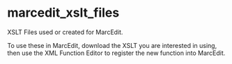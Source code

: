 # marcedit_xslt_files
XSLT Files used or created for MarcEdit.  

To use these in MarcEdit, download the XSLT you are interested in using, then use the XML Function Editor to register the new function into MarcEdit.
